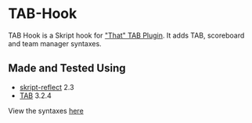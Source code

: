 # TAB-Hook
TAB Hook is a Skript hook for ["That" TAB Plugin](https://github.com/NEZNAMY/TAB). It adds TAB, scoreboard and team manager syntaxes.

## Made and Tested Using
- [skript-reflect](https://github.com/TPGamesNL/skript-reflect/releases) 2.3  
- [TAB](https://github.com/NEZNAMY/TAB/releases) 3.2.4

View the syntaxes [here](https://github.com/erenkarakal/TAB-Hook/wiki)
